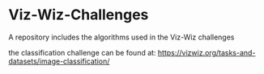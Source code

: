 # Viz-Wiz-Challenges
A repository includes the algorithms used in the Viz-Wiz challenges

the classification challenge can be found at: https://vizwiz.org/tasks-and-datasets/image-classification/
